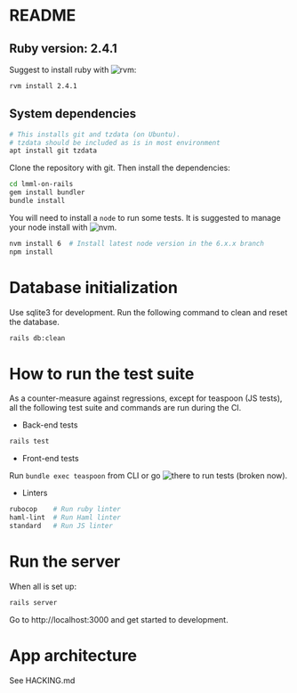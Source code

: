 # README

## Ruby version: 2.4.1

Suggest to install ruby with ![rvm](https://rvm.io/):

```sh
rvm install 2.4.1
```

## System dependencies

```sh
# This installs git and tzdata (on Ubuntu).
# tzdata should be included as is in most environment
apt install git tzdata
```

Clone the repository with git. Then install the dependencies:

```sh
cd lmml-on-rails
gem install bundler
bundle install
```

You will need to install a `node` to run some tests. It is suggested to manage
your node install with ![nvm](https://github.com/creationix/nvm).

```sh
nvm install 6  # Install latest node version in the 6.x.x branch
npm install
```

# Database initialization

Use sqlite3 for development. Run the following command to clean and reset the
database.

```sh
rails db:clean
```

# How to run the test suite

As a counter-measure against regressions, except for teaspoon (JS tests), all
the following test suite and commands are run during the CI.

- Back-end tests
```sh
rails test
```
- Front-end tests

Run `bundle exec teaspoon` from CLI or go
![there](http://localhost:3000/teaspoon/default) to run tests (broken now).

- Linters

```sh
rubocop    # Run ruby linter
haml-lint  # Run Haml linter
standard   # Run JS linter
```

# Run the server

When all is set up:

```sh
rails server
```

Go to http://localhost:3000 and get started to development.

# App architecture

See HACKING.md
